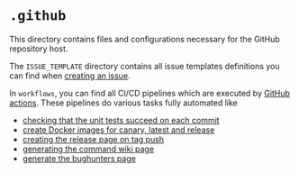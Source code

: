 # `.github`

This directory contains files and configurations necessary for the GitHub repository host.

The `ISSUE_TEMPLATE` directory contains all issue templates definitions you can find when [creating an issue](https://github.com/zekroTJA/shinpuru/issues/new/choose).

In `workflows`, you can find all CI/CD pipelines which are executed by [GitHub actions](https://github.com/zekroTJA/shinpuru/actions). These pipelines do various tasks fully automated like 
- [checking that the unit tests succeed on each commit](workflows/tests-ci.yml)
- [create Docker images for canary, latest and release](workflows/docker-cd.yml)
- [creating the release page on tag push](workflows/releases-cd.yml)
- [generating the command wiki page](workflows/wiki-ci.yml)
- [generate the bughunters page](workflows/bughunters.yml)